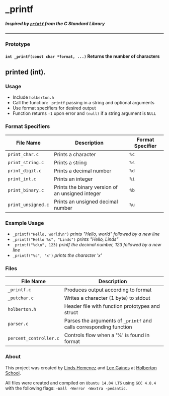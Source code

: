 # _printf
##### Inspired by [`printf`](http://clc-wiki.net/wiki/C_standard_library:stdio.h:printf) from the C Standard Library
---
### Prototype
#### `int _printf(const char *format, ...)` Returns the number of characters
printed (int).
---
### Usage
- Include `holberton.h`
- Call the function: `_printf` passing in a string and optional arguments
- Use format specifiers for desired output
- Function returns `-1` upon error and `(null)` if a string argument is `NULL`
### Format Specifiers
File Name | Description | Format Specifier
--- | --- | ---
`print_char.c` | Prints a character | `%c`
`print_string.c` | Prints a string | `%s`
`print_digit.c` | Prints a decimal number | `%d`
`print_int.c` | Prints an integer | `%i`
`print_binary.c` | Prints the binary version of an unsigned integer | `%b`
`print_unsigned.c` | Prints an unsigned decimal number | `%u`
### Example Usage
- `_printf("Hello, world\n")` *prints "Hello, world" followed by a new line*
- `_printf("Hello %s", "Linds")` *prints "Hello, Linds"*
- `_printf("%d\n", 123)` *printf the decimal number, 123 followed by a new line*
- `_printf("%c", 'x')` *prints the character 'x'*
### Files
File Name | Description
--- | ---
`_printf.c` | Produces output according to format
`_putchar.c` | Writes a character (1 byte) to stdout
`holberton.h` | Header file with function prototypes and struct
`parser.c` | Parses the arguments of `_printf` and calls corresponding function
`percent_controller.c` | Controls flow when a '%' is found in format 
### About
This project was created by [Linds Hemenez](http://github.com/hemenez) and [Lee
Gaines](http://github.com/eightlimbed) at [Holberton
School](http://holbertonschool.com).

All files were created and compiled on `Ubuntu 14.04 LTS` using `GCC 4.8.4` with
the following flags: `-Wall -Werror -Wextra -pedantic`.
